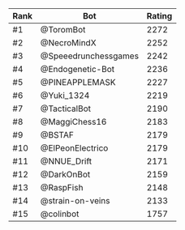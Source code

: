 Rank|Bot|Rating
---|---|---
#1|@ToromBot|2272
#2|@NecroMindX|2252
#3|@Speeedrunchessgames|2242
#4|@Endogenetic-Bot|2236
#5|@PINEAPPLEMASK|2227
#6|@Yuki_1324|2219
#7|@TacticalBot|2190
#8|@MaggiChess16|2183
#9|@BSTAF|2179
#10|@ElPeonElectrico|2179
#11|@NNUE_Drift|2171
#12|@DarkOnBot|2159
#13|@RaspFish|2148
#14|@strain-on-veins|2133
#15|@colinbot|1757
